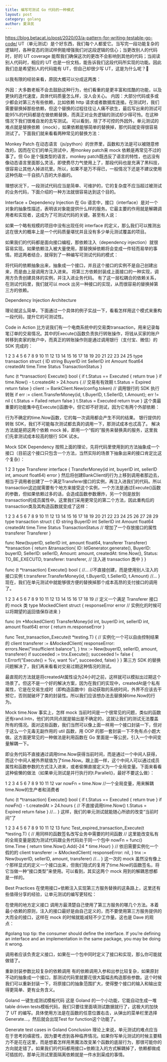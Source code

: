 ```yaml
---
title: 编写可测试 Go 代码的一种模式
layout: post
category: golang
author: 夏泽民
---
```

https://blog.betacat.io/post/2020/03/a-pattern-for-writing-testable-go-code/
UT（单元测试）是个好东西，我们每个人都爱它。当写完一段功能复杂的逻辑时，各种变态的测试样例能增强我们对这段逻辑的信心；当更改别人的代码时，好的 UT coverage 能帮我们确保这次的更改不会影响到其他的代码；当阅读别人代码时，相应的 UT 也是一份文档，能告诉我们这段代码所实现的功能。因此我们总是希望别人的代码能有 UT，但自己却很少写 UT，这是为什么呢？🤔

以我有限的经验来看，原因大概可以分成这两类：

外因：大多数老板不会去鼓励这种行为，他们看重的是更丰富和炫酷的功能，以及更快的迭代速度，具体代码质量怎么样，没人会关心。
内因：大部分代码或多或少都会对第三方有些依赖，比如依赖 http 请求或者数据库连接。在测试时，我们需要替换掉那些依赖，但这个替换的过程往往让人痛不欲生，最后写出来的测试可能95%的代码都是在做依赖替换，而真正对业务逻辑的测试却少得可怜。在这种情况下我们很难自发的去写测试。
可以看到，除了不可控的外因外，单元测试的难点就是替换依赖（mock），如果依赖能够简单的替换掉，那代码就变得很容易测试了。下面我们就来看看两种常见的替换方法：
<!-- more -->
Monkey Patch
在动态语言（js/python）的世界里，函数和方法是可以被随意修改的，因而在它们的单元测试中，用monkey patch来 mock 依赖是再常见不过的事了。但 Go 是个强类型的语言，monkey patch既违反了语言的特性，也远没有像动态语言里面那么灵活，即使费尽力气使用上了，那段代码也是充满了黑科技，很容易让其他人掉进坑里。所以，如果不是万不得已，一般情况下还是不建议使用这种伤敌一千自损八百的大杀器的。

理想状况下，一段测试代码应当是简单、可维护的，它的复杂度不应当超过被测试的业务代码，下面介绍的一种方法就很容易达到这个目的。

Interface + Dependency Injection
在 Go 语言中，接口（interface）是对一个对象的抽象性描述，表明该对象能提供什么样的服务。它最主要的作用就是解耦调用者和实现者，这成为了可测试代码的关键。甚至有人说：

如果一个略有规模的项目中没有出现任何 interface 的定义，那么我们可以推测出这在很大的概率上是一个代码质量堪忧并且没有多少单元测试覆盖的项目。

如果我们的代码都是面向接口编程，那依赖注入（dependency injection）就很容易实现。如果依赖注入被大量使用，那替换掉依赖将会变成一件轻而易举的事情。把这两者结合，就得到了一种编写可测试代码的模式：

将代码的依赖抽象出来，抽象成一个接口，并且这个接口的实例不是自己创建出来，而是由上层调用方注入进来。
将第三方依赖封装成上面接口的一种实现，调用方负责创建具体的实例，并注入进业务代码。
有了这一层松耦合的依赖关系，在测试代码里，我们就可以 mock 出另一种接口的实现，从而很容易的替换掉第三方的依赖。

Dependency Injection Architecture

理论就这么简单，下面通过一个具体的例子实战一下，看看怎样用这个模式来重构一段代码，提升它的可测试性。

Code in Action
比方说我们有一个电商系统中的交易类transaction，用来记录每笔订单的交易情况。其中的Execute()函数负责执行转账操作，将钱从买家的账户转移到卖家的账户中，而真正的转账操作则是通过调用银行（支付宝、微信）的 SDK 完成的：

 1
 2
 3
 4
 5
 6
 7
 8
 9
10
11
12
13
14
15
16
17
18
19
20
21
22
23
24
25
type transaction struct {
    ID       string
    BuyerID  int
    SellerID int
    Amount   float64
    createdAt time.Time
    Status TransactionStatus
}

func (t *transaction) Execute() bool {
    if t.Status == Executed {
        return true
    }
    if time.Now() - t.createdAt > 24.hours { // 交易有有效期
        t.Status = Expired
        return false
    }
    client := BankClient.New(config.token) // 调用银行的 SDK 执行转账
    if err := client.TransferMoney(id, t.BuyerID, t.SellerID, t.Amount); err != nil {
        t.Status = Failed
        return false
    }
    t.Status = Executed
    return true
}
这个类最重要的功能集中在Execute()函数中，但它却不好测试，因为它有两个外部依赖：

行为不确定的time.Now函数，它的每一次调用都会产生不同的结果。
银行提供的转账 SDK，我们不可能每次测试都去真的调用一下，那测试成本也忒高了。
解决方法就是把这两个依赖 mock 掉，即用一个“假的”服务来替换真的服务，这里我们先拿测试成本较高的银行 SDK 试水。

Mock SDK Dependency
按照上面的理论，先将代码里使用到的方法抽象成一个接口（目前这个接口只包含一个方法，当然实际的场景下抽象出来的接口肯定比这个复杂）：

1
2
3
type Transferer interface {
    TransferMoney(id int, buyerID int, sellerID int, amount float64) error
}
然后将创建BankClient的行为上移到调用者那边去，相当于调用者创建了一个满足Transferer接口的实例，再注入进我们的代码。所以transaction这边就需要有个地方来接受这个实例，一个方法是通过Execute()函数的参数，但如果依赖过多的话，会造成函数参数爆炸，另一个则是放到transaction的成员属性中。这里我们采用更常见的第二个方法，因此重构后的transaction类及其构造函数就变成了这样：

 1
 2
 3
 4
 5
 6
 7
 8
 9
10
11
12
13
14
15
16
17
18
19
20
21
22
23
24
25
26
27
28
29
type transaction struct {
    ID       string
    BuyerID  int
    SellerID int
    Amount   float64
    createdAt time.Time
    Status TransactionStatus
    // 增加了一个存放接口的属性
    transferer Transferer
}

func New(buyerID, sellerID int, amount float64, transferer Transferer) *transaction {
    return &transaction{
        ID:         IdGenerator.generate(),
        BuyerID:    buyerID,
        SellerID:   sellerID,
        Amount:     amount,
        createdAt:  time.Now(),
        Status:     TO_BE_EXECUTD,
        transferer: transferer, // 注入进 transaction 类中
    }
}

func (t *transaction) Execute() bool {
    //...
    //不直接创建，而是使用别人注入的接口实例
    t.transferer.TransferMoney(id, t.BuyerID, t.SellerID, t.Amount)
    //...
}
现在，我们在单元测试中就能够很方便的替换掉那个成本高昂的支付接口的调用了。

 1
 2
 3
 4
 5
 6
 7
 8
 9
10
11
12
13
14
15
16
17
18
19
// 定义一个满足 Transferer 接口的 mock 类
type MockedClient struct {
    responseError error // 实例化的时候可以将期望的返回值保存进来
}

func (m *MockedClient) TransferMoney(id int, buyerID int, sellerID int, amount float64) error {
    return m.responseError
}

func Test_transaction_Execute(t *testing.T) {
    // 实例化一个可以自由控制结果的 client
    transferer := &MockedClient{
        responseError: errors.New("insufficient balance"),
    }
    tnx := New(buyerID, sellerID, amount, transferer)
    if succeeded := tnx.Execute(); succeeded != false {
        t.Errorf("Execute() = %v, want %v", succeeded, false)
    }
}
第三方 SDK 的替换问题解决了，我们再来看看对交易过期这种情况的测试。

最直观的方法就是将createdAt属性设为24小时之前，这样就可以模拟出过期这个场景了。但这不是一个好的解决方案，因为在我们的实现中，createdAt是个私有属性，它是在交易生成时（即构造函数中）自动获取的系统时间，外界不应该去干预它，否则就破坏了类的封装性。所以我们应该想办法去替换掉time.Now的行为。

Mock time.Now
事实上，怎样 mock 当前时间是一个很常见的问题，类似的函数还有rand.Intn，他们的共同点就是输出是不确定的，这就让我们的测试无法覆盖所有的情况。面对这些函数，我们当然可以像上面一样用一个接口封装一下，但对于这么一个无毒无副作用的 util 函数，用 OOP 的那一套封装一下不免有点小题大做。这方面更常见的一种做法是利用函数在 Go 里面是一等公民，引入一个中间变量解耦一下。

即业务代码不直接通过调用time.Now获得当前时间，而是通过一个中间人获得，而这个中间人被外界赋值为了time.Now。跟上面一样，这个中间人可以通过成员属性和函数参数的方式注入进来，或者偷懒直接定义为一个全局变量。下面来看看这种偷懒的做法（如果单元测试是并行执行的t.Parallel()，最好不要这么做）：

 1
 2
 3
 4
 5
 6
 7
 8
 9
10
11
12
var nowFn = time.Now //一个全局变量，用来解耦time.Now的生产者和消费者

func (t *transaction) Execute() bool {
    if t.Status == Executed {
        return true
    }
    if nowFn() - t.createdAt > 24.hours { // 不直接调用time.Now()
        t.Status = Expired
        return false
    }
    //...
}
这样，我们的单元测试就能随心所欲的改变“当前时间”了

 1
 2
 3
 4
 5
 6
 7
 8
 9
10
11
12
13
func Test_expired_transaction_Execute(t *testing.T) {
    // 用同样的函数签名改写业务中需要的时间函数
    // 这里能改变私有的全局变量是因为测试代码跟业务代码处于同一个包中
    nowFn = func() time.Time {
        return time.Now().Add(-24 * time.Hour)
    }
    // 依旧需要实例化一个假的的 client
    transferer := &MockedClient{
        responseError: nil,
    }
    tnx := New(buyerID, sellerID, amount, transferer)
    //...
}
这一次的 mock 虽然没有像上个那样显式的定义一个接口出来，但我们隐式的复用了time.Now的函数签名，将它当做一种“接口类型”来使用。可以看到，其实这两个 mock 用到的解耦思想都是一样的。

Best Practices
在使用接口+依赖注入实现第三方服务替换的这条路上，这里还有些值得分享的经验，让单元测试的编写更轻松：

在使用的地方定义接口
调用方最清楚自己使用了第三方服务的哪几个方法。本着最小依赖的原则，注入的接口最好是由自己定义的，而不要使用第三方服务提供的大而全的接口，这样在 mock 的时候就能减轻不少工作量。这也是 Dave 的观点：

#golang top tip: the consumer should define the interface. If you’re defining an interface and an implementation in the same package, you may be doing it wrong.

调用者应该负责定义接口，如果在一个包中同时定义了接口和实现，那么你可能就做错了。

重新封装参数比较复杂的依赖调用
有的依赖调用入参和出参比较复杂，如果原封不动的抽象成一个接口，那测试代码里就要花很大篇幅去构造那些参数。这个时候我们可以重新封装一下，将原接口的抽象范围扩大，使得整个接口的输入和输出变得更简单、更有业务含义。

Goland 一键生成测试模板代码
这是 Goland 的一个小功能，它能自动生成一堆table driven tests模板代码，我们只要往里面填测试数据就行了，这极大的加快了 UT 的编写。具体使用方法是在函数的任意位置右击，从弹出的菜单栏里选择Generate...，然后就会出现Test for function这个功能了。

Generate test cases in Goland
Conclusion
理论上来说，单元测试的难点应当在于思考的缜密性，因为要考虑到各种临界情况。如果你写单元测试的时候主要精力不是花在这里，而是想着怎样用黑魔法改变某个函数的底层行为，那很可能你的方向就走错了。如果我们的代码都用接口+依赖注入的方式解耦掉了，依赖都做成可插拔的，那单元测试里面隔离依赖就是一件水到渠成的事情。
